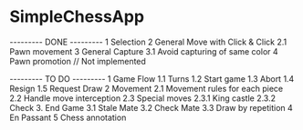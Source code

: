 # SimpleChessApp


--------- DONE ---------
1 Selection
2 General Move with Click & Click
2.1 Pawn movement
3 General Capture
3.1 Avoid capturing of same color
4 Pawn promotion
// Not implemented

--------- TO DO ---------
1 Game Flow
1.1 Turns
1.2 Start game
1.3 Abort
1.4 Resign
1.5 Request Draw
2 Movement
2.1 Movement rules for each piece
2.2 Handle move interception
2.3 Special moves
2.3.1 King castle
2.3.2 Check
3. End Game
3.1 Stale Mate
3.2 Check Mate
3.3 Draw by repetition
4 En Passant
5 Chess annotation

